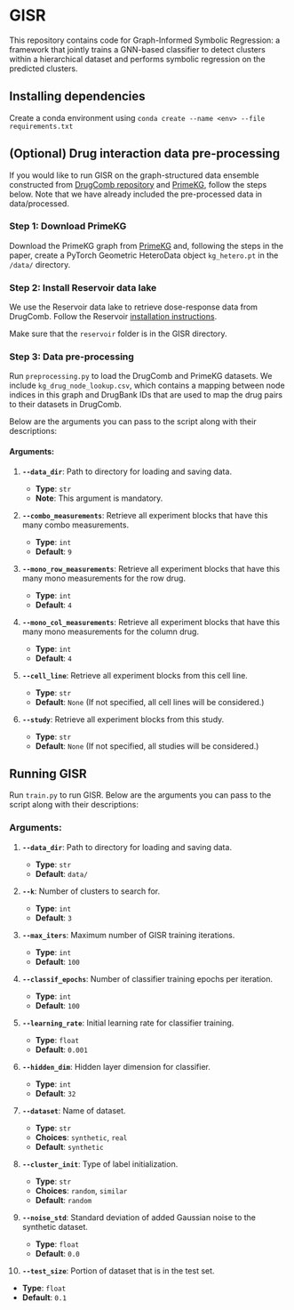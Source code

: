 # GISR
This repository contains code for Graph-Informed Symbolic Regression: a framework that jointly trains a GNN-based classifier to detect clusters within a hierarchical dataset and performs symbolic regression on the predicted clusters. 

## Installing dependencies

Create a conda environment using `conda create --name <env> --file requirements.txt`

## (Optional) Drug interaction data pre-processing

If you would like to run GISR on the graph-structured data ensemble constructed from [DrugComb repository](https://drugcomb.fimm.fi) and [PrimeKG](https://zitniklab.hms.harvard.edu/projects/PrimeKG/), follow the steps below. Note that we have already included the pre-processed data in data/processed.

### Step 1: Download PrimeKG

Download the PrimeKG graph from [PrimeKG](https://zitniklab.hms.harvard.edu/projects/PrimeKG/) and, following the steps in the paper, create a PyTorch Geometric HeteroData object `kg_hetero.pt` in the `/data/` directory.

### Step 2: Install Reservoir data lake

We use the Reservoir data lake to retrieve dose-response data from DrugComb. Follow the Reservoir [installation instructions](https://github.com/RECOVERcoalition/Reservoir/tree/main).

Make sure that the `reservoir` folder is in the GISR directory.

### Step 3: Data pre-processing

Run `preprocessing.py` to load the DrugComb and PrimeKG datasets. We include `kg_drug_node_lookup.csv`, which contains a mapping between node indices in this graph and DrugBank IDs that are used to map the drug pairs to their datasets in DrugComb.

Below are the arguments you can pass to the script along with their descriptions:

#### Arguments:

1. **`--data_dir`**: Path to directory for loading and saving data. 
   - **Type**: `str`
   - **Note**: This argument is mandatory. 

2. **`--combo_measurements`**: Retrieve all experiment blocks that have this many combo measurements.
   - **Type**: `int`
   - **Default**: `9`

3. **`--mono_row_measurements`**: Retrieve all experiment blocks that have this many mono measurements for the row drug.
   - **Type**: `int`
   - **Default**: `4`

4. **`--mono_col_measurements`**: Retrieve all experiment blocks that have this many mono measurements for the column drug.
   - **Type**: `int`
   - **Default**: `4`

5. **`--cell_line`**: Retrieve all experiment blocks from this cell line.
   - **Type**: `str`
   - **Default**: `None` (If not specified, all cell lines will be considered.)

6. **`--study`**: Retrieve all experiment blocks from this study.
   - **Type**: `str`
   - **Default**: `None` (If not specified, all studies will be considered.)


## Running GISR

Run `train.py` to run GISR. Below are the arguments you can pass to the script along with their descriptions:

### Arguments:

1. **`--data_dir`**: Path to directory for loading and saving data. 
   - **Type**: `str`
   - **Default**: `data/`

2. **`--k`**: Number of clusters to search for.
   - **Type**: `int`
   - **Default**: `3`

3. **`--max_iters`**: Maximum number of GISR training iterations.
   - **Type**: `int`
   - **Default**: `100`

4. **`--classif_epochs`**: Number of classifier training epochs per iteration.
   - **Type**: `int`
   - **Default**: `100`

5. **`--learning_rate`**: Initial learning rate for classifier training.
   - **Type**: `float`
   - **Default**: `0.001`

6. **`--hidden_dim`**: Hidden layer dimension for classifier.
   - **Type**: `int`
   - **Default**: `32`

7. **`--dataset`**: Name of dataset.
   - **Type**: `str`
   - **Choices**: `synthetic`, `real`
   - **Default**: `synthetic`

8. **`--cluster_init`**: Type of label initialization.
   - **Type**: `str`
   - **Choices**: `random`, `similar`
   - **Default**: `random`

9. **`--noise_std`**: Standard deviation of added Gaussian noise to the synthetic dataset.
   - **Type**: `float`
   - **Default**: `0.0`

10. **`--test_size`**: Portion of dataset that is in the test set.
   - **Type**: `float`
   - **Default**: `0.1`
